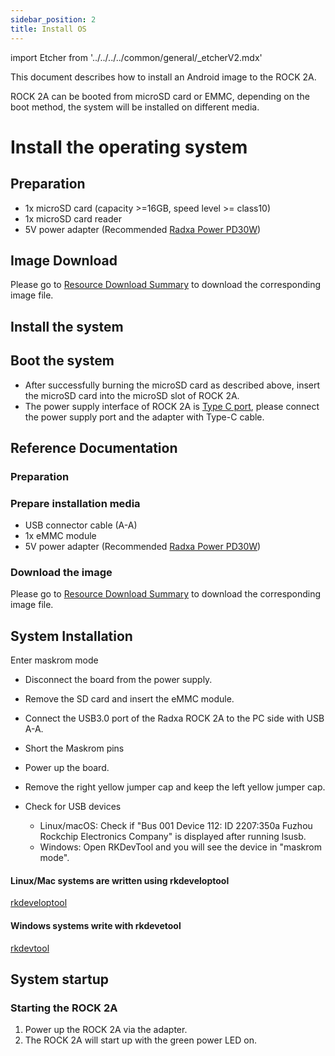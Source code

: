 ```yaml
---
sidebar_position: 2
title: Install OS
---
```


import Etcher from '../../../../common/general/\_etcherV2.mdx'

This document describes how to install an Android image to the ROCK 2A.

ROCK 2A can be booted from microSD card or EMMC, depending on the boot method, the system will be installed on different media.

<Tabs queryString="target">

<TabItem value="microsd" label="Install system to microSD card">

# Install the operating system

## Preparation

- 1x microSD card (capacity >=16GB, speed level >= class10)
- 1x microSD card reader
- 5V power adapter (Recommended [Radxa Power PD30W](../../../../accessories/pd_30w.md))

## Image Download

Please go to [Resource Download Summary](../../download) to download the corresponding image file.

## Install the system

<Etcher model="rock2A" />

## Boot the system

- After successfully burning the microSD card as described above, insert the microSD card into the microSD slot of ROCK 2A.
- The power supply interface of ROCK 2A is [Type C port](../../hardware-design/hardware-interface.md), please connect the power supply port and the adapter with Type-C cable.

## Reference Documentation

</TabItem>

<TabItem value="emmc" label="Installing the system to eMMC">

### Preparation

### Prepare installation media

- USB connector cable (A-A)
- 1x eMMC module
- 5V power adapter (Recommended [Radxa Power PD30W](../../../../accessories/pd_30w.md))

### Download the image

Please go to [Resource Download Summary](../../download) to download the corresponding image file.

## System Installation

Enter maskrom mode

- Disconnect the board from the power supply.
- Remove the SD card and insert the eMMC module.
- Connect the USB3.0 port of the Radxa ROCK 2A to the PC side with USB A-A.
- Short the Maskrom pins
- Power up the board.
- Remove the right yellow jumper cap and keep the left yellow jumper cap.

- Check for USB devices
  - Linux/macOS: Check if "Bus 001 Device 112: ID 2207:350a Fuzhou Rockchip Electronics Company" is displayed after running lsusb.
  - Windows: Open RKDevTool and you will see the device in "maskrom mode".

<Tabs queryString="target">

<TabItem value="linux/mac" label="Linux/mac">

#### Linux/Mac systems are written using rkdeveloptool

[rkdeveloptool](../../../../common/dev/_rkdeveloptoolV3.mdx)

</TabItem>

<TabItem value="windows" label="Windows">

#### Windows systems write with rkdevetool

[rkdevtool](../../../../common/dev/_rkdevtoolV3.mdx)

</TabItem>

</Tabs>

## System startup

### Starting the ROCK 2A

1. Power up the ROCK 2A via the adapter.
2. The ROCK 2A will start up with the green power LED on.

</TabItem>

</Tabs>
